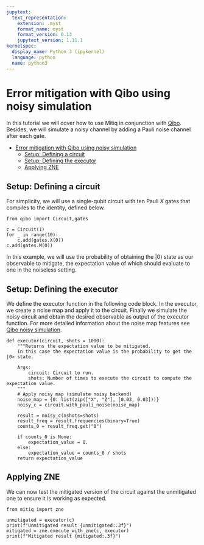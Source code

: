 ```yaml
---
jupytext:
  text_representation:
    extension: .myst
    format_name: myst
    format_version: 0.13
    jupytext_version: 1.11.1
kernelspec:
  display_name: Python 3 (ipykernel)
  language: python
  name: python3
---
```


# Error mitigation with Qibo using noisy simulation

In this tutorial we will cover how to use Mitiq in conjunction with [Qibo](https://qibo.science/). Besides, we will simulate a noisy channel by adding a Pauli noise channel after each gate.

- [Error mitigation with Qibo using noisy simulation ](#error-mitigation-with-qibo-using-noisy-simulation)
  - [Setup: Defining a circuit](#setup-defining-a-circuit)
  - [Setup: Defining the executor](#setup-defining-the-executor)
  - [Applying ZNE](#applying-zne)

## Setup: Defining a circuit

For simplicity, we will use a single-qubit circuit with ten Pauli $X$ gates that compiles to the identity, defined below.

```{code-cell} ipython3
from qibo import Circuit,gates

c = Circuit(1) 
for _ in range(10): 
    c.add(gates.X(0))
c.add(gates.M(0))
```

In this example, we will use the probability of obtaining the $|0\rangle$ state as our observable to mitigate, the expectation value of which should evaluate to one in the noiseless setting.

## Setup: Defining the executor 

We define the executor function in the following code block. In the executor, we create a noise map and apply it to the circuit. Finally we simulate the noisy circuit and obtain the desired observable as output of the executor function. For more detailed information about the noise map features see [Qibo noisy simulation](<https://qibo.science/qibo/stable/code-examples/advancedexamples.html#adding-noise-after-every-gate>).  

```{code-cell} ipython3
def executor(circuit, shots = 1000):
    """Returns the expectation value to be mitigated. 
    In this case the expectation value is the probability to get the |0> state. 

    Args:
        circuit: Circuit to run.
        shots: Number of times to execute the circuit to compute the expectation value.
    """
    # Apply noisy map (simulate noisy backend)
    noise_map = {0: list(zip(["X", "Z"], [0.03, 0.03]))}
    noisy_c = circuit.with_pauli_noise(noise_map)
    
    result = noisy_c(nshots=shots)
    result_freq = result.frequencies(binary=True)
    counts_0 = result_freq.get("0")
     
    if counts_0 is None:
        expectation_value = 0.
    else:
        expectation_value = counts_0 / shots  
    return expectation_value
```

## Applying ZNE

We can now test the mitigated version of the circuit against the unmitigated one to ensure it is working as expected.

```{code-cell} ipython3
from mitiq import zne

unmitigated = executor(c) 
print(f"Unmitigated result {unmitigated:.3f}")
mitigated = zne.execute_with_zne(c, executor)
print(f"Mitigated result {mitigated:.3f}")
```
